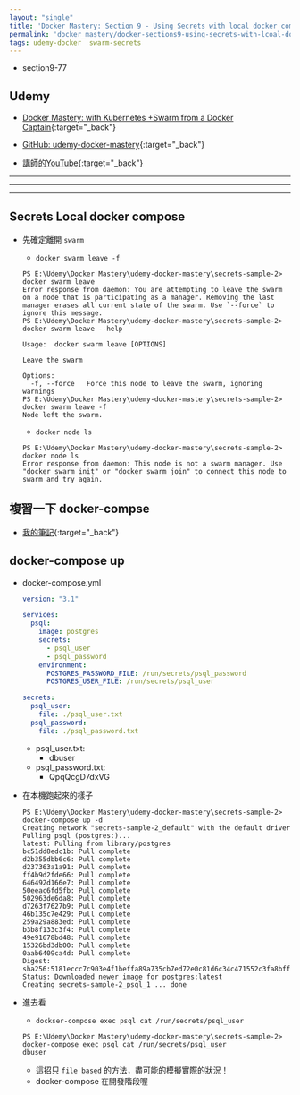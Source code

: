 ```yaml
---
layout: "single"
title: 'Docker Mastery: Section 9 - Using Secrets with local docker compose'
permalink: 'docker_mastery/docker-sections9-using-secrets-with-lcoal-docker-compse'
tags: udemy-docker  swarm-secrets 
---
```


- section9-77

## Udemy

- [Docker Mastery: with Kubernetes +Swarm from a Docker Captain](https://www.udemy.com/course/docker-mastery/){:target="_back"}

- [GitHub: udemy-docker-mastery](https://github.com/BretFisher/udemy-docker-mastery){:target="_back"}

- [講師的YouTube](https://www.youtube.com/channel/UC0NErq0RhP51iXx64ZmyVfg){:target="_back"}

---
---
---


## Secrets Local docker compose

- 先確定離開 `swarm`

   - `docker swarm leave -f`

   ~~~
   PS E:\Udemy\Docker Mastery\udemy-docker-mastery\secrets-sample-2> docker swarm leave
   Error response from daemon: You are attempting to leave the swarm on a node that is participating as a manager. Removing the last manager erases all current state of the swarm. Use `--force` to ignore this message.
   PS E:\Udemy\Docker Mastery\udemy-docker-mastery\secrets-sample-2> docker swarm leave --help
   
   Usage:  docker swarm leave [OPTIONS]
   
   Leave the swarm
   
   Options:
     -f, --force   Force this node to leave the swarm, ignoring warnings
   PS E:\Udemy\Docker Mastery\udemy-docker-mastery\secrets-sample-2> docker swarm leave -f
   Node left the swarm.
   ~~~


   - `docker node ls`

   ~~~
   PS E:\Udemy\Docker Mastery\udemy-docker-mastery\secrets-sample-2> docker node ls
   Error response from daemon: This node is not a swarm manager. Use "docker swarm init" or "docker swarm join" to connect this node to swarm and try again.
   ~~~

## 複習一下 docker-compse

- [我的筆記](https://yuting3656.github.io/yutingblog//docker_mastery/docker-sections6-docker-compose-and-the-yaml-file){:target="_back"}


## docker-compose up

- docker-compose.yml

   ~~~yml
   version: "3.1"
   
   services:
     psql:
       image: postgres
       secrets:
         - psql_user
         - psql_password
       environment:
         POSTGRES_PASSWORD_FILE: /run/secrets/psql_password
         POSTGRES_USER_FILE: /run/secrets/psql_user
   
   secrets:
     psql_user:
       file: ./psql_user.txt
     psql_password:
       file: ./psql_password.txt
   ~~~

   - psql_user.txt:
      - dbuser
   - psql_password.txt:
      - QpqQcgD7dxVG


- 在本機跑起來的樣子

   ~~~
   PS E:\Udemy\Docker Mastery\udemy-docker-mastery\secrets-sample-2> docker-compose up -d
   Creating network "secrets-sample-2_default" with the default driver
   Pulling psql (postgres:)...
   latest: Pulling from library/postgres
   bc51dd8edc1b: Pull complete                                                                             
   d2b355dbb6c6: Pull complete                                                                             
   d237363a1a91: Pull complete                                                                             
   ff4b9d2fde66: Pull complete                                                                             
   646492d166e7: Pull complete                                                                             
   50eeac6fd5fb: Pull complete                                                                             
   502963de6da8: Pull complete                                                                             
   d7263f7627b9: Pull complete                                                                             
   46b135c7e429: Pull complete                                                                             
   259a29a883ed: Pull complete                                                                             
   b3b8f133c3f4: Pull complete                                                                             
   49e91678bd48: Pull complete                                                                             
   15326bd3db00: Pull complete                                                                             
   0aab6409ca4d: Pull complete                                                                             
   Digest: sha256:5181eccc7c903e4f1beffa89a735cb7ed72e0c81d6c34c471552c3fa8bff0858
   Status: Downloaded newer image for postgres:latest
   Creating secrets-sample-2_psql_1 ... done    
   ~~~

- 進去看

   - `dockser-compose exec psql cat /run/secrets/psql_user`

   ~~~
   PS E:\Udemy\Docker Mastery\udemy-docker-mastery\secrets-sample-2> docker-compose exec psql cat /run/secrets/psql_user
   dbuser
   ~~~

   - 這招只 `file based` 的方法，盡可能的模擬實際的狀況！
   - docker-compose 在開發階段喔
